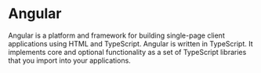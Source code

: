 # Angular
Angular is a platform and framework for building single-page client applications using HTML and TypeScript. Angular is written in TypeScript. It implements core and optional functionality as a set of TypeScript libraries that you import into your applications.
